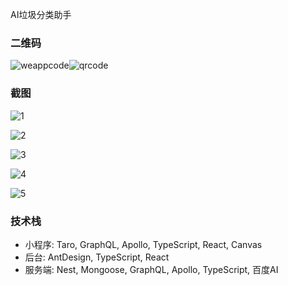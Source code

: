 AI垃圾分类助手

### 二维码

![weappcode](./screenshots/weappcode.jpg)![qrcode](./screenshots/qrcode.jpg)

### 截图

![1](./screenshots/1.jpg)

![2](./screenshots/2.jpg)

![3](./screenshots/3.jpg)

![4](./screenshots/4.jpg)

![5](./screenshots/5.jpg)

### 技术栈

* 小程序: Taro, GraphQL, Apollo, TypeScript, React, Canvas
* 后台: AntDesign, TypeScript, React
* 服务端: Nest, Mongoose, GraphQL, Apollo, TypeScript, 百度AI